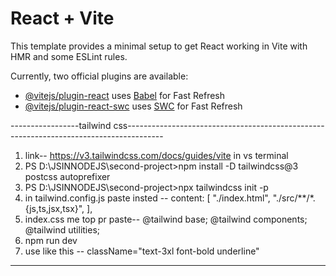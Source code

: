 # React + Vite

This template provides a minimal setup to get React working in Vite with HMR and some ESLint rules.

Currently, two official plugins are available:

- [@vitejs/plugin-react](https://github.com/vitejs/vite-plugin-react/blob/main/packages/plugin-react/README.md) uses [Babel](https://babeljs.io/) for Fast Refresh
- [@vitejs/plugin-react-swc](https://github.com/vitejs/vite-plugin-react-swc) uses [SWC](https://swc.rs/) for Fast Refresh



-----------------tailwind css---------------------------------------------------------------------------------------
1. link--          https://v3.tailwindcss.com/docs/guides/vite
in vs terminal
2. PS D:\JSINNODEJS\second-project>npm install -D tailwindcss@3 postcss autoprefixer
3. PS D:\JSINNODEJS\second-project>npx tailwindcss init -p
4. in tailwind.config.js paste insted --
  content: [
    "./index.html",
    "./src/**/*.{js,ts,jsx,tsx}",
  ],
5. index.css me top pr paste--
@tailwind base;
@tailwind components;
@tailwind utilities;
6. npm run dev
7. use like this --
className="text-3xl font-bold underline"
---------------------------------------------------------------------------------------------------